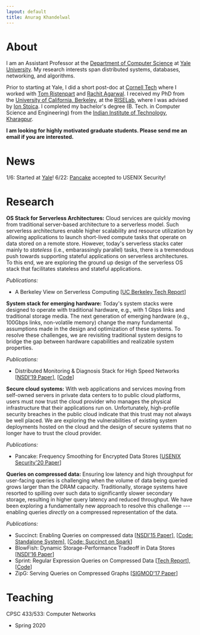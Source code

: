 ```yaml
---
layout: default
title: Anurag Khandelwal
---
```

# About

I am an Assistant Professor at the [Department of Computer Science](https://cpsc.yale.edu/)
at [Yale University](https://www.yale.edu/). My research interests span 
distributed systems, databases, networking, and algorithms.

Prior to starting at Yale, I did a short post-doc at [Cornell Tech](https://tech.cornell.edu/)
where I worked with [Tom Ristenpart](https://rist.tech.cornell.edu/) and
[Rachit Agarwal](http://www.cs.cornell.edu/~ragarwal/index.html).
I received my PhD from the [University of California, Berkeley](https://eecs.berkeley.edu), 
at the [RISELab](https://rise.cs.berkeley.edu), where I was advised by 
[Ion Stoica](https://people.eecs.berkeley.edu/~istoica/). I completed my
bachelor's degree (B. Tech. in Computer Science and 
Engineering) from the [Indian Institute of Technology, Kharagpur](http://www.iitkgp.ac.in).

**I am looking for highly motivated graduate students. Please send me an email if you are interested.**

# News
1/6: Started at [Yale](https://fas.yale.edu/book/new-ladder-faculty-2019-20/school-engineering-applied-science/anurag-khandelwal)!
6/22: [Pancake](https://www.usenix.org/conference/usenixsecurity20/presentation/grubbs) accepted to USENIX Security!

# Research

**OS Stack for Serverless Architectures:** Cloud services are quickly moving 
from traditional server-based architecture to a serverless model. Such 
serverless architectures enable higher scalability and resource utilization by
allowing applications to launch short-lived compute tasks that operate on data
stored on a remote store. However, today's serverless stacks cater mainly to
_stateless_ (i.e., embarassingly parallel) tasks, there is a tremendous push
towards supporting stateful applications on serverless architectures. To this
end, we are exploring the ground up design of the serverless OS stack that
facilitates stateless and stateful applications.

_Publications:_
* A Berkeley View on Serverless Computing \[[UC Berkeley Tech Report](https://www2.eecs.berkeley.edu/Pubs/TechRpts/2019/EECS-2019-3.pdf)\]

**System stack for emerging hardware:** Today's system stacks were designed to
operate with traditional hardware, e.g., with 1 Gbps links and traditional 
storage media. The next generation of emerging hardware (e.g., 100Gbps links,
non-volatile memory) change the many fundamental assumptions made in the design
and optimization of these systems. To resolve these challenges, we are 
revisiting traditional system designs to bridge the gap between hardware
capabilities and realizable system properties.

_Publications:_
* Distributed Monitoring & Diagnosis Stack for High Speed Networks \[[NSDI'19 Paper](http://cs.berkeley.edu/~anuragk/papers/confluo.pdf)\], \[[Code](https://github.com/ucbrise/confluo)\]

**Secure cloud systems:** With web applications and services moving from 
self-owned servers in private data centers to to public cloud platforms, users
must now trust the cloud provider who manages the physical infrastructure that 
their applications run on. Unfortunately, high-profile security breaches in the 
public cloud indicate that this trust may not always be well placed. We are 
exploring the vulnerabilities of existing system deployments hosted on the 
cloud and the design of secure systems that no longer have to trust the cloud 
provider.

_Publications:_
* Pancake: Frequency Smoothing for Encrypted Data Stores \[[USENIX Security'20 Paper](https://www.usenix.org/conference/usenixsecurity20/presentation/grubbs)\]

**Queries on compressed data:** Ensuring low latency and high throughput for 
user-facing queries is challenging when the volume of data being queried grows 
larger than the DRAM capacity. Traditionally, storage systems have resorted to 
spilling over such data to significantly slower secondary storage, resulting in 
higher query latency and reduced throughput. We have been exploring a 
fundamentally new approach to resolve this challenge --- enabling queries 
_directly_ on a compressed representation of the data.

_Publications:_
* Succinct: Enabling Queries on compressed data \[[NSDI'15 Paper](http://cs.berkeley.edu/~anuragk/papers/succinct.pdf)\], \[[Code: Standalone System](http://github.com/amplab/succinct-cpp)\], \[[Code: Succinct on Spark](https://github.com/amplab/succinct)\]
* BlowFish: Dynamic Storage-Performance Tradeoff in Data Stores \[[NSDI'16 Paper](http://cs.berkeley.edu/~anuragk/papers/blowfish.pdf)\]
* Sprint: Regular Expression Queries on Compressed Data \[[Tech Report](http://cs.berkeley.edu/~anuragk/papers/swift.pdf)\], \[[Code](https://github.com/amplab/sprint)\]
* ZipG: Serving Queries on Compressed Graphs \[[SIGMOD'17 Paper](http://cs.berkeley.edu/~anuragk/papers/zipg.pdf)\]

# Teaching

CPSC 433/533: Computer Networks
* Spring 2020
